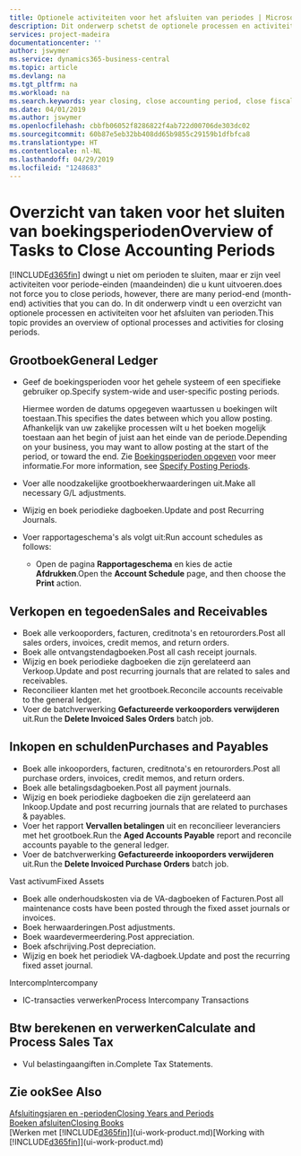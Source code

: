 ```yaml
---
title: Optionele activiteiten voor het afsluiten van periodes | Microsoft Docs
description: Dit onderwerp schetst de optionele processen en activiteiten voor het sluiten van boekingsperioden in Business Central.
services: project-madeira
documentationcenter: ''
author: jswymer
ms.service: dynamics365-business-central
ms.topic: article
ms.devlang: na
ms.tgt_pltfrm: na
ms.workload: na
ms.search.keywords: year closing, close accounting period, close fiscal year, aging, creditor payments, vendor payments
ms.date: 04/01/2019
ms.author: jswymer
ms.openlocfilehash: cbbfb06052f8286822f4ab722d00706de303dc02
ms.sourcegitcommit: 60b87e5eb32bb408dd65b9855c29159b1dfbfca8
ms.translationtype: HT
ms.contentlocale: nl-NL
ms.lasthandoff: 04/29/2019
ms.locfileid: "1248683"
---
```

# <a name="overview-of-tasks-to-close-accounting-periods"></a><span data-ttu-id="ea469-103">Overzicht van taken voor het sluiten van boekingsperioden</span><span class="sxs-lookup"><span data-stu-id="ea469-103">Overview of Tasks to Close Accounting Periods</span></span>
[!INCLUDE[d365fin](includes/d365fin_md.md)] <span data-ttu-id="ea469-104">dwingt u niet om perioden te sluiten, maar er zijn veel activiteiten voor periode-einden (maandeinden) die u kunt uitvoeren.</span><span class="sxs-lookup"><span data-stu-id="ea469-104">does not force you to close periods, however, there are many period-end (month-end) activities that you can do.</span></span> <span data-ttu-id="ea469-105">In dit onderwerp vindt u een overzicht van optionele processen en activiteiten voor het afsluiten van perioden.</span><span class="sxs-lookup"><span data-stu-id="ea469-105">This topic provides an overview of optional processes and activities for closing periods.</span></span>  

## <a name="general-ledger"></a><span data-ttu-id="ea469-106">Grootboek</span><span class="sxs-lookup"><span data-stu-id="ea469-106">General Ledger</span></span>
* <span data-ttu-id="ea469-107">Geef de boekingsperioden voor het gehele systeem of een specifieke gebruiker op.</span><span class="sxs-lookup"><span data-stu-id="ea469-107">Specify system-wide and user-specific posting periods.</span></span>  

    <span data-ttu-id="ea469-108">Hiermee worden de datums opgegeven waartussen u boekingen wilt toestaan.</span><span class="sxs-lookup"><span data-stu-id="ea469-108">This specifies the dates between which you allow posting.</span></span> <span data-ttu-id="ea469-109">Afhankelijk van uw zakelijke processen wilt u het boeken mogelijk toestaan aan het begin of juist aan het einde van de periode.</span><span class="sxs-lookup"><span data-stu-id="ea469-109">Depending on your business, you may want to allow posting at the start of the period, or toward the end.</span></span> <span data-ttu-id="ea469-110">Zie [Boekingsperioden opgeven](finance-how-specify-posting-periods.md) voor meer informatie.</span><span class="sxs-lookup"><span data-stu-id="ea469-110">For more information, see [Specify Posting Periods](finance-how-specify-posting-periods.md).</span></span>  
* <span data-ttu-id="ea469-111">Voer alle noodzakelijke grootboekherwaarderingen uit.</span><span class="sxs-lookup"><span data-stu-id="ea469-111">Make all necessary G/L adjustments.</span></span>  
* <span data-ttu-id="ea469-112">Wijzig en boek periodieke dagboeken.</span><span class="sxs-lookup"><span data-stu-id="ea469-112">Update and post Recurring Journals.</span></span>  
  <!--* Process Consolidations-->
* <span data-ttu-id="ea469-113">Voer rapportageschema's als volgt uit:</span><span class="sxs-lookup"><span data-stu-id="ea469-113">Run account schedules as follows:</span></span>  
  * <span data-ttu-id="ea469-114">Open de pagina **Rapportageschema** en kies de actie **Afdrukken**.</span><span class="sxs-lookup"><span data-stu-id="ea469-114">Open the **Account Schedule** page, and then choose the **Print** action.</span></span>  

## <a name="sales-and-receivables"></a><span data-ttu-id="ea469-115">Verkopen en tegoeden</span><span class="sxs-lookup"><span data-stu-id="ea469-115">Sales and Receivables</span></span>
* <span data-ttu-id="ea469-116">Boek alle verkooporders, facturen, creditnota's en retourorders.</span><span class="sxs-lookup"><span data-stu-id="ea469-116">Post all sales orders, invoices, credit memos, and return orders.</span></span>  
* <span data-ttu-id="ea469-117">Boek alle ontvangstendagboeken.</span><span class="sxs-lookup"><span data-stu-id="ea469-117">Post all cash receipt journals.</span></span>  
* <span data-ttu-id="ea469-118">Wijzig en boek periodieke dagboeken die zijn gerelateerd aan Verkoop.</span><span class="sxs-lookup"><span data-stu-id="ea469-118">Update and post recurring journals that are related to sales and receivables.</span></span>  
* <span data-ttu-id="ea469-119">Reconcilieer klanten met het grootboek.</span><span class="sxs-lookup"><span data-stu-id="ea469-119">Reconcile accounts receivable to the general ledger.</span></span>  
* <span data-ttu-id="ea469-120">Voer de batchverwerking **Gefactureerde verkooporders verwijderen** uit.</span><span class="sxs-lookup"><span data-stu-id="ea469-120">Run the **Delete Invoiced Sales Orders** batch job.</span></span>  

## <a name="purchases-and-payables"></a><span data-ttu-id="ea469-121">Inkopen en schulden</span><span class="sxs-lookup"><span data-stu-id="ea469-121">Purchases and Payables</span></span>
* <span data-ttu-id="ea469-122">Boek alle inkooporders, facturen, creditnota's en retourorders.</span><span class="sxs-lookup"><span data-stu-id="ea469-122">Post all purchase orders, invoices, credit memos, and return orders.</span></span>  
* <span data-ttu-id="ea469-123">Boek alle betalingsdagboeken.</span><span class="sxs-lookup"><span data-stu-id="ea469-123">Post all payment journals.</span></span>  
* <span data-ttu-id="ea469-124">Wijzig en boek periodieke dagboeken die zijn gerelateerd aan Inkoop.</span><span class="sxs-lookup"><span data-stu-id="ea469-124">Update and post recurring journals that are related to purchases & payables.</span></span>  
* <span data-ttu-id="ea469-125">Voer het rapport **Vervallen betalingen** uit en reconcilieer leveranciers met het grootboek.</span><span class="sxs-lookup"><span data-stu-id="ea469-125">Run the **Aged Accounts Payable** report and reconcile accounts payable to the general ledger.</span></span>  
* <span data-ttu-id="ea469-126">Voer de batchverwerking **Gefactureerde inkooporders verwijderen** uit.</span><span class="sxs-lookup"><span data-stu-id="ea469-126">Run the **Delete Invoiced Purchase Orders** batch job.</span></span>  

<span data-ttu-id="ea469-127">Vast activum</span><span class="sxs-lookup"><span data-stu-id="ea469-127">Fixed Assets</span></span>
* <span data-ttu-id="ea469-128">Boek alle onderhoudskosten via de VA-dagboeken of Facturen.</span><span class="sxs-lookup"><span data-stu-id="ea469-128">Post all maintenance costs have been posted through the fixed asset journals or invoices.</span></span>
* <span data-ttu-id="ea469-129">Boek herwaarderingen.</span><span class="sxs-lookup"><span data-stu-id="ea469-129">Post adjustments.</span></span>
* <span data-ttu-id="ea469-130">Boek waardevermeerdering.</span><span class="sxs-lookup"><span data-stu-id="ea469-130">Post appreciation.</span></span>
* <span data-ttu-id="ea469-131">Boek afschrijving.</span><span class="sxs-lookup"><span data-stu-id="ea469-131">Post depreciation.</span></span>
* <span data-ttu-id="ea469-132">Wijzig en boek het periodiek VA-dagboek.</span><span class="sxs-lookup"><span data-stu-id="ea469-132">Update and post the recurring fixed asset journal.</span></span>

<span data-ttu-id="ea469-133">Intercomp</span><span class="sxs-lookup"><span data-stu-id="ea469-133">Intercompany</span></span>
* <span data-ttu-id="ea469-134">IC-transacties verwerken</span><span class="sxs-lookup"><span data-stu-id="ea469-134">Process Intercompany Transactions</span></span>

## <a name="calculate-and-process-sales-tax"></a><span data-ttu-id="ea469-135">Btw berekenen en verwerken</span><span class="sxs-lookup"><span data-stu-id="ea469-135">Calculate and Process Sales Tax</span></span>
* <span data-ttu-id="ea469-136">Vul belastingaangiften in.</span><span class="sxs-lookup"><span data-stu-id="ea469-136">Complete Tax Statements.</span></span>  

## <a name="see-also"></a><span data-ttu-id="ea469-137">Zie ook</span><span class="sxs-lookup"><span data-stu-id="ea469-137">See Also</span></span>
[<span data-ttu-id="ea469-138">Afsluitingsjaren en -perioden</span><span class="sxs-lookup"><span data-stu-id="ea469-138">Closing Years and Periods</span></span>](year-close-years-periods.md)  
[<span data-ttu-id="ea469-139">Boeken afsluiten</span><span class="sxs-lookup"><span data-stu-id="ea469-139">Closing Books</span></span>](year-close-books.md)  
<span data-ttu-id="ea469-140">[Werken met [!INCLUDE[d365fin](includes/d365fin_md.md)]](ui-work-product.md)</span><span class="sxs-lookup"><span data-stu-id="ea469-140">[Working with [!INCLUDE[d365fin](includes/d365fin_md.md)]](ui-work-product.md)</span></span>
